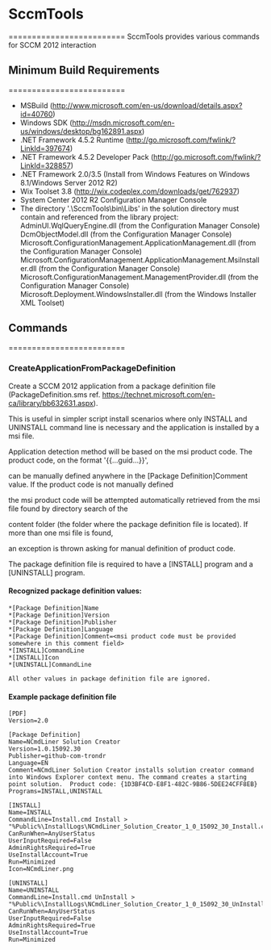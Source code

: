 # SccmTools
=========================
SccmTools provides various commands for SCCM 2012 interaction

## Minimum Build Requirements
=========================
* MSBuild (http://www.microsoft.com/en-us/download/details.aspx?id=40760)
* Windows SDK (http://msdn.microsoft.com/en-us/windows/desktop/bg162891.aspx)
* .NET Framework 4.5.2 Runtime (http://go.microsoft.com/fwlink/?LinkId=397674)
* .NET Framework 4.5.2 Developer Pack (http://go.microsoft.com/fwlink/?LinkId=328857)
* .NET Framework 2.0/3.5 (Install from Windows Features on Windows 8.1/Windows Server 2012 R2)
* Wix Toolset 3.8 (http://wix.codeplex.com/downloads/get/762937)
* System Center 2012 R2 Configuration Manager Console
* The directory '.\SccmTools\bin\Libs' in the solution directory must contain and referenced from the library project:
	AdminUI.WqlQueryEngine.dll (from the Configuration Manager Console)
	DcmObjectModel.dll (from the Configuration Manager Console)
	Microsoft.ConfigurationManagement.ApplicationManagement.dll (from the Configuration Manager Console)
	Microsoft.ConfigurationManagement.ApplicationManagement.MsiInstaller.dll (from the Configuration Manager Console)
	Microsoft.ConfigurationManagement.ManagementProvider.dll (from the Configuration Manager Console)
	Microsoft.Deployment.WindowsInstaller.dll (from the Windows Installer XML Toolset)
	
## Commands
=========================	
### CreateApplicationFromPackageDefinition

Create a SCCM 2012 application from a package definition file (PackageDefinition.sms ref. https://technet.microsoft.com/en-ca/library/bb632631.aspx). 

This is useful in simpler script install scenarios where only INSTALL and UNINSTALL command line is necessary and the application is installed by a msi file. 

Application detection method will be based on the msi product code. The product code, on the format '{{...guid...}}', 

can be manually defined anywhere in the [Package Definition]Comment value. If the product code is not manually defined 

the msi product code will be attempted automatically retrieved from the msi file found by directory search of the 

content folder (the folder where the package definition file is located). If more than one msi file is found, 

an exception is thrown asking for manual definition of product code. 

The package definition file is required to have a [INSTALL] program and a [UNINSTALL] program. 

#### Recognized package definition values:
	
	*[Package Definition]Name
	*[Package Definition]Version
	*[Package Definition]Publisher
	*[Package Definition]Language
	*[Package Definition]Comment=<msi product code must be provided somewhere in this comment field>
	*[INSTALL]CommandLine
	*[INSTALL]Icon
	*[UNINSTALL]CommandLine
		
	All other values in package definition file are ignored.
	
#### Example package definition file

```dosini
[PDF]
Version=2.0

[Package Definition]
Name=NCmdLiner Solution Creator
Version=1.0.15092.30
Publisher=github-com-trondr
Language=EN
Comment=NCmdLiner Solution Creator installs solution creator command into Windows Explorer context menu. The command creates a starting point solution.  Product code: {1D3BF4CD-E8F1-482C-9B86-5DEE24CFF8EB}
Programs=INSTALL,UNINSTALL

[INSTALL]
Name=INSTALL
CommandLine=Install.cmd Install > "%Public%\InstallLogs\NCmdLiner_Solution_Creator_1_0_15092_30_Install.cmd.log"
CanRunWhen=AnyUserStatus
UserInputRequired=False
AdminRightsRequired=True
UseInstallAccount=True
Run=Minimized
Icon=NCmdLiner.png

[UNINSTALL]
Name=UNINSTALL
CommandLine=Install.cmd UnInstall > "%Public%\InstallLogs\NCmdLiner_Solution_Creator_1_0_15092_30_UnInstall.cmd.log"
CanRunWhen=AnyUserStatus
UserInputRequired=False
AdminRightsRequired=True
UseInstallAccount=True
Run=Minimized
```